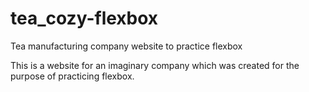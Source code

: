 # tea_cozy-flexbox
Tea manufacturing company website to practice flexbox

This is a website for an imaginary company which was created for the purpose of practicing flexbox.
